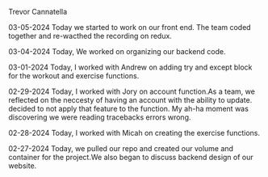 Trevor Cannatella

03-05-2024
Today we started to work on our front end. The team coded together and re-wacthed the recording on redux.

03-04-2024
Today, We worked on organizing our backend code.

03-01-2024
Today, I worked with Andrew on adding try and except block for the workout and exercise functions.

02-29-2024
Today, I worked with Jory on account function.As a team, we reflected on the neccesty of having an account with the ability to update. decided to not apply that feature to the function. My ah-ha moment was discovering we were reading tracebacks errors wrong.

02-28-2024
Today, I worked with Micah on creating the exercise functions.


02-27-2024
Today, we pulled our repo and created our volume and container for the project.We also began to discuss backend design of our website.
